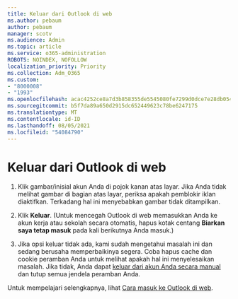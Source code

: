 ```yaml
---
title: Keluar dari Outlook di web
ms.author: pebaum
author: pebaum
manager: scotv
ms.audience: Admin
ms.topic: article
ms.service: o365-administration
ROBOTS: NOINDEX, NOFOLLOW
localization_priority: Priority
ms.collection: Adm_O365
ms.custom:
- "8000008"
- "1993"
ms.openlocfilehash: acac4252ce8a7d3b858355de5545080fe7299d0dce7e28db05436e2b06e8c3f6
ms.sourcegitcommit: b5f7da89a650d2915dc652449623c78be6247175
ms.translationtype: MT
ms.contentlocale: id-ID
ms.lasthandoff: 08/05/2021
ms.locfileid: "54084790"
---
```

# <a name="sign-out-of-outlook-on-the-web"></a>Keluar dari Outlook di web

1. Klik gambar/inisial akun Anda di pojok kanan atas layar. Jika Anda tidak melihat gambar di bagian atas layar, periksa apakah pemblokir iklan diaktifkan. Terkadang hal ini menyebabkan gambar tidak ditampilkan.

2. Klik **Keluar**. (Untuk mencegah Outlook di web memasukkan Anda ke akun kerja atau sekolah secara otomatis, hapus kotak centang **Biarkan saya tetap masuk** pada kali berikutnya Anda masuk.)

3. Jika opsi keluar tidak ada, kami sudah mengetahui masalah ini dan sedang berusaha memperbaikinya segera.  Coba hapus cache dan cookie peramban Anda untuk melihat apakah hal ini menyelesaikan masalah.  Jika tidak, Anda dapat [keluar dari akun Anda secara manual](https://login.live.com/logout.srf) dan tutup semua jendela peramban Anda.

Untuk mempelajari selengkapnya, lihat [Cara masuk ke Outlook di web](https://support.office.com/article/how-to-sign-in-to-outlook-on-the-web-763fab4d-0138-4814-b450-37fc286bcb79).
